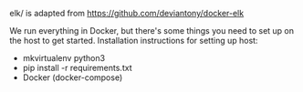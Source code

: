 elk/ is adapted from https://github.com/deviantony/docker-elk

We run everything in Docker, but there's some things you need to set up on the
host to get started. Installation instructions for setting up host:
 - mkvirtualenv python3 <virtualenv name>
 - pip install -r requirements.txt
 - Docker (docker-compose)
